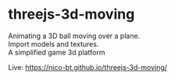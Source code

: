 # threejs-3d-moving

Animating a 3D ball moving over a plane.  
Import models and textures.  
A simplified game 3d platform  

Live: https://nico-bt.github.io/threejs-3d-moving/
